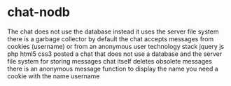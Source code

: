 # chat-nodb
The chat does not use the database instead it uses the server file system there is a garbage collector by default the chat accepts messages from cookies (username) or from an anonymous user technology stack jquery js php html5 css3
posted a chat that does not use a database and the server file system for storing messages chat itself deletes obsolete messages there is an anonymous message function to display the name you need a cookie with the name username

